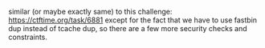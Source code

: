 similar (or maybe exactly same) to this challenge:
https://ctftime.org/task/6881
except for the fact that we have to use fastbin dup instead of tcache dup, so there are a few more security checks and constraints.

